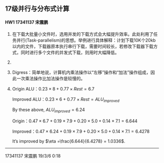 ## 17级并行与分布式计算

#### HW1 17341137 宋震鹏

1. 在下载大批量小文件时，选用并发的下载方式会大幅提升效率。此处利用了任务并行(Task-parallelism)的思想。举例进行具体解释：计划下载10K个20kb以内的文件，下载器原本执行串行下载，需要时间较长，若修改下载器下载方式，同时进行多个文件的并发式下载，则用时大幅降低。

   

2. 

   1. Digress：简单地说，计算机内乘法操作以“左移”操作和“加法”操作组成，因此一次乘法操作比加法操作是较慢的。

   2. Origin ALU：$0.23\times8+0.77\times Rest = 6.7$

      Improved ALU：$0.23\times6+0.77\times Rest = ALU_{improved}$

      By these above, $ALU_{improved}=6.24$

      Origin：$0.47\times6.7+0.19\times7.9+0.20\times5.0+0.14\times7.1=6.644​$

      Improved：$0.47\times6.24+0.19\times7.9+0.20\times5.0+0.14\times7.1=6.4278$

      It’s improved by $\eta =\frac{6.644}{6.4278} = 1.0336$.

---

17341137 宋震鹏 19/3/6 0:18

